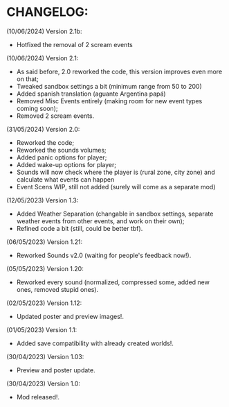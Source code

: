 # CHANGELOG:
(10/06/2024) Version 2.1b:
- Hotfixed the removal of 2 scream events

(10/06/2024) Version 2.1:
- As said before, 2.0 reworked the code, this version improves even more on that;
- Tweaked sandbox settings a bit (minimum range from 50 to 200)
- Added spanish translation (aguante Argentina papá)
- Removed Misc Events entirely (making room for new event types coming soon);
- Removed 2 scream events.

(31/05/2024) Version 2.0:
- Reworked the code;
- Reworked the sounds volumes;
- Added panic options for player;
- Added wake-up options for player;
- Sounds will now check where the player is (rural zone, city zone) and calculate what events can happen
- Event Scens WIP, still not added (surely will come as a separate mod)

(12/05/2023) Version 1.3:
- Added Weather Separation (changable in sandbox settings, separate weather events from other events, and work on their own);
- Refined code a bit (still, could be better tbf).

(06/05/2023) Version 1.21:
- Reworked Sounds v2.0 (waiting for people's feedback now!).

(05/05/2023) Version 1.20:
- Reworked every sound (normalized, compressed some, added new ones, removed stupid ones).

(02/05/2023) Version 1.12:
- Updated poster and preview images!.

(01/05/2023) Version 1.1:
- Added save compatibility with already created worlds!.

(30/04/2023) Version 1.03: 
- Preview and poster update.

(30/04/2023) Version 1.0:
- Mod released!.